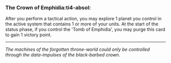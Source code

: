 ### **The Crown of Emphidia**:ti4-absol:

After you perform a tactical action, you may explore 1 planet you control in the active system that contains 1 or more of your units.
At the start of the status phase, if you control the 'Tomb of Emphidia', you may purge this card to gain 1 victory point.

---

*The machines of the forgotten throne-world could only be controlled through the data-impulses of the black-barbed crown.*
